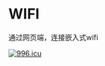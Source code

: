 # WIFI
通过网页端，连接嵌入式wifi


<a href="https://996.icu"><img src="https://img.shields.io/badge/link-996.icu-red.svg" alt="996.icu" /></a>

